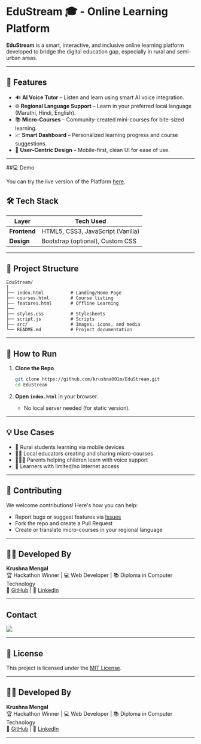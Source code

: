 
# EduStream 🎓 - Online Learning Platform

**EduStream** is a smart, interactive, and inclusive online learning platform developed to bridge the digital education gap, especially in rural and semi-urban areas.

---

## 🌟 Features

- 🔊 **AI Voice Tutor** – Listen and learn using smart AI voice integration.
- 🌐 **Regional Language Support** – Learn in your preferred local language (Marathi, Hindi, English).
- 📚 **Micro-Courses** – Community-created mini-courses for bite-sized learning.
- 📈 **Smart Dashboard** – Personalized learning progress and course suggestions.
- 🧠 **User-Centric Design** – Mobile-first, clean UI for ease of use.

---
##💻 Demo

You can try the live version of the Platform [here](https://krushna001m.github.io/EduStream/).

## 🛠️ Tech Stack

| Layer        | Tech Used                         |
|--------------|-----------------------------------|
| **Frontend** | HTML5, CSS3, JavaScript (Vanilla) |
| **Design**   | Bootstrap (optional), Custom CSS  |


---

## 📂 Project Structure

```
EduStream/
│
├── index.html          # Landing/Home Page
├── courses.html        # Course listing
├── features.html       # Offline Learning
├──
├── styles.css          # Stylesheets
├── script.js           # Scripts
├── src/                # Images, icons, and media
└── README.md           # Project documentation
```

---

## 🚀 How to Run

1. **Clone the Repo**
   ```bash
   git clone https://github.com/krushna001m/EduStream.git
   cd EduStream
   ```

2. **Open `index.html`** in your browser.
   - No local server needed (for static version).

---

## 💡 Use Cases

- 🏡 Rural students learning via mobile devices
- 👩‍🏫 Local educators creating and sharing micro-courses
- 👨‍👩‍👧 Parents helping children learn with voice support
- 📵 Learners with limited/no internet access

---

## 🤝 Contributing

We welcome contributions! Here's how you can help:
- Report bugs or suggest features via [Issues](https://github.com/krushna001m/EduStream/issues)
- Fork the repo and create a Pull Request
- Create or translate micro-courses in your regional language

---

## 👨‍💻 Developed By

**Krushna Mengal**  
🏆 Hackathon Winner | 💻 Web Developer | 📚 Diploma in Computer Technology  
🔗 [GitHub](https://github.com/krushna001m) | 💼 [LinkedIn](https://linkedin.com/in/krushna001m)

---

## Contact

<a href="https://github.com/krushna001m"><img src="https://img.shields.io/badge/-GitHub-181717?style=flat&logo=github&logoColor=ffffff"/></a>

---

## 📄 License

This project is licensed under the [MIT License](LICENSE).

---

## 👨‍💻 Developed By

**Krushna Mengal**  
🏆 Hackathon Winner | 💻 Web Developer | 📚 Diploma in Computer Technology  
🔗 [GitHub](https://github.com/krushna001m) | 💼 [LinkedIn](https://linkedin.com/in/krushna001m)

---
